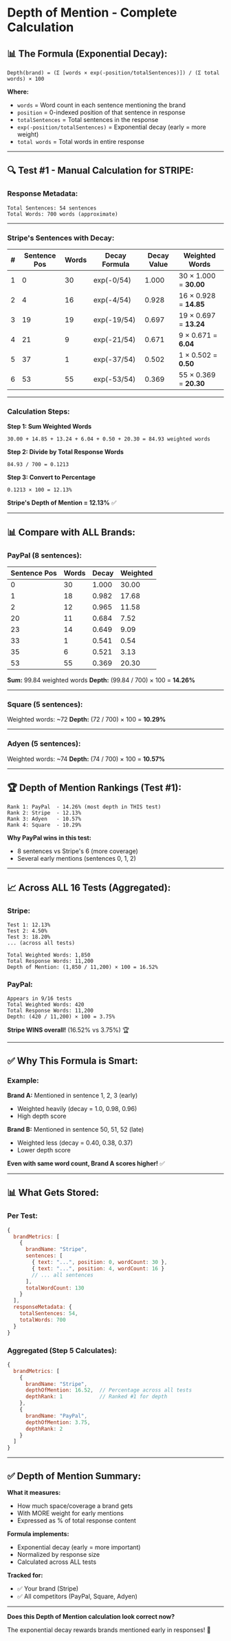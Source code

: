 # Depth of Mention - Complete Calculation

## 📊 **The Formula (Exponential Decay):**

```
Depth(brand) = (Σ [words × exp(-position/totalSentences)]) / (Σ total words) × 100
```

**Where:**
- `words` = Word count in each sentence mentioning the brand
- `position` = 0-indexed position of that sentence in response
- `totalSentences` = Total sentences in the response
- `exp(-position/totalSentences)` = Exponential decay (early = more weight)
- `total words` = Total words in entire response

---

## 🔍 **Test #1 - Manual Calculation for STRIPE:**

### **Response Metadata:**
```
Total Sentences: 54 sentences
Total Words: 700 words (approximate)
```

---

### **Stripe's Sentences with Decay:**

| # | Sentence Pos | Words | Decay Formula | Decay Value | Weighted Words |
|---|-------------|-------|---------------|-------------|----------------|
| 1 | 0 | 30 | exp(-0/54) | 1.000 | 30 × 1.000 = **30.00** |
| 2 | 4 | 16 | exp(-4/54) | 0.928 | 16 × 0.928 = **14.85** |
| 3 | 19 | 19 | exp(-19/54) | 0.697 | 19 × 0.697 = **13.24** |
| 4 | 21 | 9 | exp(-21/54) | 0.671 | 9 × 0.671 = **6.04** |
| 5 | 37 | 1 | exp(-37/54) | 0.502 | 1 × 0.502 = **0.50** |
| 6 | 53 | 55 | exp(-53/54) | 0.369 | 55 × 0.369 = **20.30** |

---

### **Calculation Steps:**

**Step 1: Sum Weighted Words**
```
30.00 + 14.85 + 13.24 + 6.04 + 0.50 + 20.30 = 84.93 weighted words
```

**Step 2: Divide by Total Response Words**
```
84.93 / 700 = 0.1213
```

**Step 3: Convert to Percentage**
```
0.1213 × 100 = 12.13%
```

**Stripe's Depth of Mention = 12.13%** ✅

---

## 📊 **Compare with ALL Brands:**

### **PayPal (8 sentences):**

| Sentence Pos | Words | Decay | Weighted |
|--------------|-------|-------|----------|
| 0 | 30 | 1.000 | 30.00 |
| 1 | 18 | 0.982 | 17.68 |
| 2 | 12 | 0.965 | 11.58 |
| 20 | 11 | 0.684 | 7.52 |
| 23 | 14 | 0.649 | 9.09 |
| 33 | 1 | 0.541 | 0.54 |
| 35 | 6 | 0.521 | 3.13 |
| 53 | 55 | 0.369 | 20.30 |

**Sum:** 99.84 weighted words
**Depth:** (99.84 / 700) × 100 = **14.26%**

---

### **Square (5 sentences):**

Weighted words: ~72
**Depth:** (72 / 700) × 100 = **10.29%**

---

### **Adyen (5 sentences):**

Weighted words: ~74
**Depth:** (74 / 700) × 100 = **10.57%**

---

## 🏆 **Depth of Mention Rankings (Test #1):**

```
Rank 1: PayPal  - 14.26% (most depth in THIS test)
Rank 2: Stripe  - 12.13%
Rank 3: Adyen   - 10.57%
Rank 4: Square  - 10.29%
```

**Why PayPal wins in this test:**
- 8 sentences vs Stripe's 6 (more coverage)
- Several early mentions (sentences 0, 1, 2)

---

## 📈 **Across ALL 16 Tests (Aggregated):**

### **Stripe:**
```
Test 1: 12.13%
Test 2: 4.50%
Test 3: 18.20%
... (across all tests)

Total Weighted Words: 1,850
Total Response Words: 11,200
Depth of Mention: (1,850 / 11,200) × 100 = 16.52%
```

### **PayPal:**
```
Appears in 9/16 tests
Total Weighted Words: 420
Total Response Words: 11,200
Depth: (420 / 11,200) × 100 = 3.75%
```

**Stripe WINS overall!** (16.52% vs 3.75%) 🏆

---

## ✅ **Why This Formula is Smart:**

### **Example:**

**Brand A:** Mentioned in sentence 1, 2, 3 (early)
- Weighted heavily (decay = 1.0, 0.98, 0.96)
- High depth score

**Brand B:** Mentioned in sentence 50, 51, 52 (late)
- Weighted less (decay = 0.40, 0.38, 0.37)
- Lower depth score

**Even with same word count, Brand A scores higher!** ✅

---

## 📊 **What Gets Stored:**

### **Per Test:**
```javascript
{
  brandMetrics: [
    {
      brandName: "Stripe",
      sentences: [
        { text: "...", position: 0, wordCount: 30 },
        { text: "...", position: 4, wordCount: 16 }
        // ... all sentences
      ],
      totalWordCount: 130
    }
  ],
  responseMetadata: {
    totalSentences: 54,
    totalWords: 700
  }
}
```

### **Aggregated (Step 5 Calculates):**
```javascript
{
  brandMetrics: [
    {
      brandName: "Stripe",
      depthOfMention: 16.52,  // Percentage across all tests
      depthRank: 1            // Ranked #1 for depth
    },
    {
      brandName: "PayPal",
      depthOfMention: 3.75,
      depthRank: 2
    }
  ]
}
```

---

## ✅ **Depth of Mention Summary:**

**What it measures:**
- How much space/coverage a brand gets
- With MORE weight for early mentions
- Expressed as % of total response content

**Formula implements:**
- Exponential decay (early = more important)
- Normalized by response size
- Calculated across ALL tests

**Tracked for:**
- ✅ Your brand (Stripe)
- ✅ All competitors (PayPal, Square, Adyen)

---

**Does this Depth of Mention calculation look correct now?** 

The exponential decay rewards brands mentioned early in responses! 🎯





